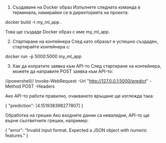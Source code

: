 1. Създаване на Docker образ
Изпълнете следната команда в терминала, намирайки се в директорията на проекта:

docker build -t my_ml_app .

Това ще създаде Docker образ с име my_ml_app.

2. Стартиране на контейнера
След като образът е успешно създаден, стартирайте контейнера с:

docker run -p 5000:5000 my_ml_app

3. Как да изпратите заявка към API-то
След стартиране на контейнера, можете да направите POST заявка към API-то:

//powershell//
Invoke-WebRequest -Uri "http://127.0.0.1:5000/predict" -Method POST -Headers

Ако API-то работи правилно, очакваното връщане ще изглежда така:

{
  "prediction": [4.151938398277807]
}

Обработка на грешки
Ако входните данни са невалидни, API-то ще върне съответните грешки, например:

{
  "error": "Invalid input format. Expected a JSON object with numeric features."
}

